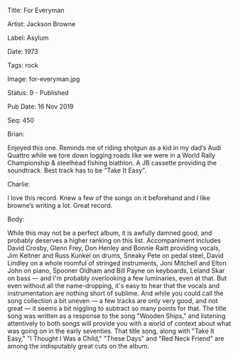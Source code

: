 Title:  For Everyman

Artist: Jackson Browne

Label:  Asylum

Date:   1973

Tags:   rock

Image:  for-everyman.jpg

Status: 9 - Published

Pub Date: 16 Nov 2019

Seq:    450

Brian: 

Enjoyed this one. Reminds me of riding shotgun as a kid in my dad’s Audi Quattro while we tore down logging roads like we were in a World Rally Championship & steelhead fishing biathlon. A JB cassette providing the soundtrack. Best track has to be “Take It Easy”.


Charlie: 

I love this record. Knew a few of the songs on it beforehand and I like browne’s writing a lot. Great record.


Body: 

While this may not be a perfect album, it is awfully damned good, and probably deserves a higher ranking on this list. Accompaniment includes David Crosby, Glenn Frey, Don Henley and Bonnie Raitt providing vocals, Jim Keltner and Russ Kunkel on drums, Sneaky Pete on pedal steel, David Lindley on a whole roomful of stringed instruments, Joni Mitchell and Elton John on piano, Spooner Oldham and Bill Payne on keyboards, Leland Skar on bass — and I'm probably overlooking a few luminaries, even at that. But even without all the name-dropping, it's easy to hear that the vocals and instrumentation are nothing short of sublime. And while you could call the song collection a bit uneven — a few tracks are only very good, and not great — it seems a bit niggling to subtract so many points for that. The title song was written as a response to the song "Wooden Ships," and listening attentively to both songs will provide you with a world of context about what was going on in the early seventies. That title song, along with "Take It Easy," "I Thought I Was a Child," "These Days" and "Red Neck Friend" are among the indisputably great cuts on the album. 

